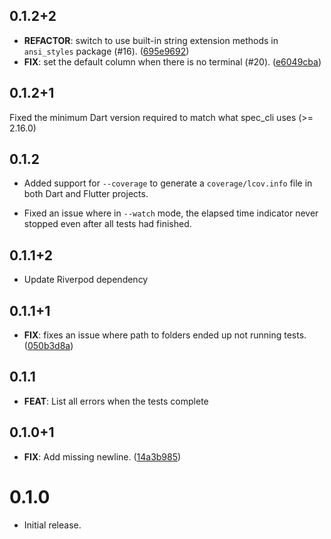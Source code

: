 ## 0.1.2+2

- **REFACTOR**: switch to use built-in string extension methods in `ansi_styles` package (#16). ([695e9692](https://github.com/invertase/spec/commit/695e9692325ec8cd47e09216b8ea7e16f2e26187))
- **FIX**: set the default column when there is no terminal (#20). ([e6049cba](https://github.com/invertase/spec/commit/e6049cba060ec61d452496c93c2f0cb347b41a9e))

## 0.1.2+1

Fixed the minimum Dart version required to match what spec_cli uses (>= 2.16.0)

## 0.1.2

- Added support for `--coverage` to generate a `coverage/lcov.info`
  file in both Dart and Flutter projects.

- Fixed an issue where in `--watch` mode, the elapsed time indicator
  never stopped even after all tests had finished.

## 0.1.1+2

- Update Riverpod dependency

## 0.1.1+1

- **FIX**: fixes an issue where path to folders ended up not running tests. ([050b3d8a](https://github.com/invertase/spec/commit/050b3d8a413d9b328110b7d2e9efadb8a2201a4a))

## 0.1.1

- **FEAT**: List all errors when the tests complete

## 0.1.0+1

- **FIX**: Add missing newline. ([14a3b985](https://github.com/invertase/spec/commit/14a3b985b7ee2586ca3b5f1528ef05d22670f75c))

# 0.1.0

- Initial release.
